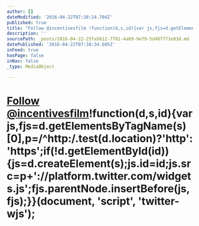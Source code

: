 ```yaml
---
author: []
dateModified: '2016-04-22T07:38:24.704Z'
published: true
title: "Follow @incentivesfilm !function(d,s,id){var js,fjs=d.getElementsByTagName(s)[0],p=/^http:/.test(d.location)?'http':'https';if(!d.getElementById(id)){js=d.createElement(s);js.id=id;js.src=p+'://platform.twitter.com/widgets.js';fjs.parentNode.insertBefore(js,fjs);}}(document, 'script', 'twitter-wjs');"
description: ''
sourcePath: _posts/2016-04-22-25fa5612-7701-4a09-9e79-5d48f771e03d.md
datePublished: '2016-04-22T07:38:34.605Z'
inFeed: true
hasPage: false
inNav: false
_type: MediaObject

---
```

# [Follow @incentivesfilm][0]!function(d,s,id){var js,fjs=d.getElementsByTagName(s)\[0\],p=/^http:/.test(d.location)?'http':'https';if(!d.getElementById(id)){js=d.createElement(s);js.id=id;js.src=p+'://platform.twitter.com/widgets.js';fjs.parentNode.insertBefore(js,fjs);}}(document, 'script', 'twitter-wjs');

[0]: https://twitter.com/incentivesfilm